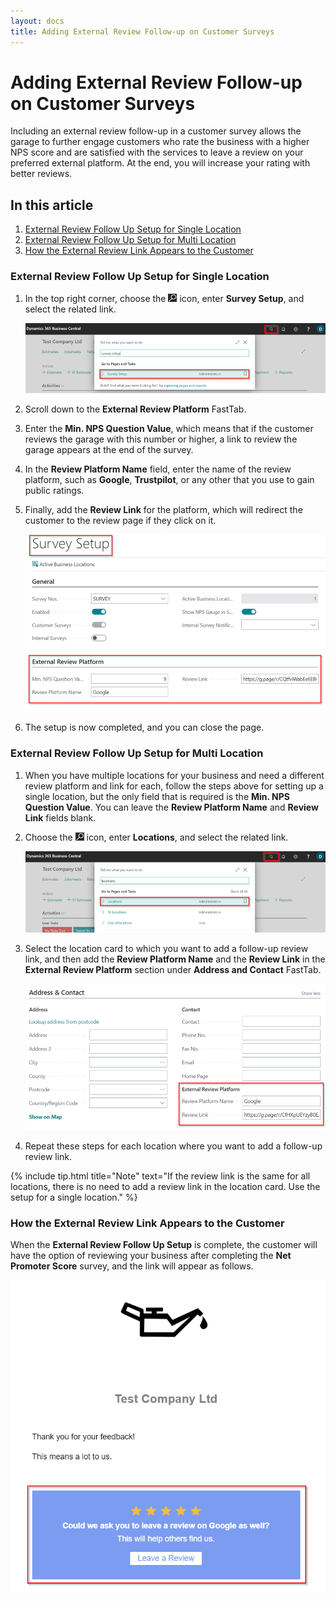 ```yaml
---
layout: docs
title: Adding External Review Follow-up on Customer Surveys
---
```


# Adding External Review Follow-up on Customer Surveys
Including an external review follow-up in a customer survey allows the garage to further engage customers who rate the business with a higher NPS score and are satisfied with the services to leave a review on your preferred external platform. At the end, you will increase your rating with better reviews.

## In this article
1. [External Review Follow Up Setup for Single Location](#External-review-follow-up-setup-single-location)
2. [External Review Follow Up Setup for Multi Location](#external-review-follow-up-setup-for-multi-location)
3. [How the External Review Link Appears to the Customer](#tyre-scanner-checklist-template)


### External Review Follow Up Setup for Single Location
1. In the top right corner, choose the ![](media/search_icon.png) icon, enter **Survey Setup**, and select the related link.

   ![](media/garagehive-external-review-follow-up1.png)

2. Scroll down to the **External Review Platform** FastTab.
3. Enter the **Min. NPS Question Value**, which means that if the customer reviews the garage with this number or higher, a link to review the garage appears at the end of the survey.
4. In the **Review Platform Name** field, enter the name of the review platform, such as **Google**, **Trustpilot**, or any other that you use to gain public ratings.
5. Finally, add the **Review Link** for the platform, which will redirect the customer to the review page if they click on it.

   ![](media/garagehive-external-review-follow-up2.png)

6. The setup is now completed, and you can close the page.

### External Review Follow Up Setup for Multi Location
1. When you have multiple locations for your business and need a different review platform and link for each, follow the steps above for setting up a single location, but the only field that is required is the **Min. NPS Question Value**. You can leave the **Review Platform Name** and **Review Link** fields blank.
2. Choose the ![](media/search_icon.png) icon, enter **Locations**, and select the related link.

   ![](media/garagehive-external-review-follow-up3.png)

3. Select the location card to which you want to add a follow-up review link, and then add the **Review Platform Name** and the **Review Link** in the **External Review Platform** section under **Address and Contact** FastTab.

   ![](media/garagehive-external-review-follow-up4.png)

4. Repeat these steps for each location where you want to add a follow-up review link.

{% include tip.html title="Note" text="If the review link is the same for all locations, there is no need to add a review link in the location card. Use the setup for a single location." %}

### How the External Review Link Appears to the Customer
When the **External Review Follow Up Setup** is complete, the customer will have the option of reviewing your business after completing the **Net Promoter Score** survey, and the link will appear as follows.

   ![](media/garagehive-external-review-follow-up5.png)

